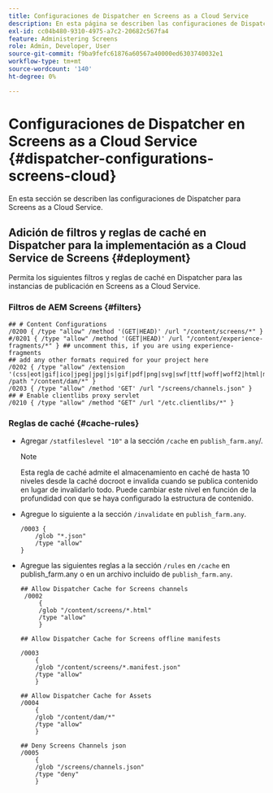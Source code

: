 ```yaml
---
title: Configuraciones de Dispatcher en Screens as a Cloud Service
description: En esta página se describen las configuraciones de Dispatcher en Screens as a Cloud Service.
exl-id: cc04b480-9310-4975-a7c2-20682c567fa4
feature: Administering Screens
role: Admin, Developer, User
source-git-commit: f9ba9fefc61876a60567a40000ed6303740032e1
workflow-type: tm+mt
source-wordcount: '140'
ht-degree: 0%

---
```


# Configuraciones de Dispatcher en Screens as a Cloud Service {#dispatcher-configurations-screens-cloud}

En esta sección se describen las configuraciones de Dispatcher para Screens as a Cloud Service.

## Adición de filtros y reglas de caché en Dispatcher para la implementación as a Cloud Service de Screens {#deployment}

Permita los siguientes filtros y reglas de caché en Dispatcher para las instancias de publicación en Screens as a Cloud Service.

### Filtros de AEM Screens {#filters}

```
## # Content Configurations
/0200 { /type "allow" /method '(GET|HEAD)' /url "/content/screens/*" }
#/0201 { /type "allow" /method '(GET|HEAD)' /url "/content/experience-fragments/*" } ## uncomment this, if you are using experience-fragments
## add any other formats required for your project here
/0202 { /type "allow" /extension '(css|eot|gif|ico|jpeg|jpg|js|gif|pdf|png|svg|swf|ttf|woff|woff2|html|mp4|mov|m4v)' /path "/content/dam/*" }
/0203 { /type "allow" /method 'GET' /url "/screens/channels.json" }
## # Enable clientlibs proxy servlet
/0210 { /type "allow" /method "GET" /url "/etc.clientlibs/*" }
```

### Reglas de caché {#cache-rules}

* Agregar `/statfileslevel "10"` a la sección `/cache` en `publish_farm.any`/.

  >[!NOTE]
  >Esta regla de caché admite el almacenamiento en caché de hasta 10 niveles desde la caché docroot e invalida cuando se publica contenido en lugar de invalidarlo todo. Puede cambiar este nivel en función de la profundidad con que se haya configurado la estructura de contenido.

* Agregue lo siguiente a la sección `/invalidate` en `publish_farm.any`.

  ```
  /0003 {
      /glob "*.json"
      /type "allow"
  }
  ```

* Agregue las siguientes reglas a la sección `/rules` en `/cache` en publish_farm.any o en un archivo incluido de `publish_farm.any`.

  ```
  ## Allow Dispatcher Cache for Screens channels
   /0002
       {
       /glob "/content/screens/*.html"
       /type "allow"
       }
  
  ## Allow Dispatcher Cache for Screens offline manifests
  
  /0003
      {
      /glob "/content/screens/*.manifest.json"
      /type "allow"
      }
  
  ## Allow Dispatcher Cache for Assets
  /0004
      {
      /glob "/content/dam/*"
      /type "allow"
      }
  
  ## Deny Screens Channels json
  /0005
      {
      /glob "/screens/channels.json"
      /type "deny"
      }
  ```
